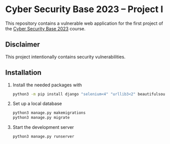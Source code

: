 # Cyber Security Base 2023 – Project I

This repository contains a vulnerable web application for the first project of the [Cyber Security Base 2023](https://cybersecuritybase.mooc.fi/module-3.1) course.

## Disclaimer

This project intentionally contains security vulnerabilities. 

## Installation

1. Install the needed packages with 
    ```bash
    python3 -m pip install django "selenium<4" "urllib3<2" beautifulsoup4 requests
    ```

2. Set up a local database

    ```bash
    python3 manage.py makemigrations
    python3 manage.py migrate
    ```

3. Start the development server

    ```bash
    python3 manage.py runserver
    ```